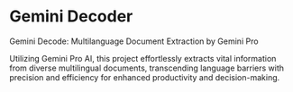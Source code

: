 # Gemini Decoder
 Gemini Decode: Multilanguage Document Extraction by Gemini Pro

Utilizing Gemini Pro AI, this project effortlessly extracts vital information
from diverse multilingual documents, transcending language barriers with precision and
efficiency for enhanced productivity and decision-making.
